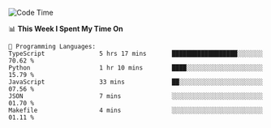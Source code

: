 <!--START_SECTION:waka-->
![Code Time](http://img.shields.io/badge/Code%20Time-1%2C060%20hrs%2041%20mins-blue)

📊 **This Week I Spent My Time On** 

```text
💬 Programming Languages: 
TypeScript               5 hrs 17 mins       ██████████████████░░░░░░░   70.62 % 
Python                   1 hr 10 mins        ████░░░░░░░░░░░░░░░░░░░░░   15.79 % 
JavaScript               33 mins             ██░░░░░░░░░░░░░░░░░░░░░░░   07.56 % 
JSON                     7 mins              ░░░░░░░░░░░░░░░░░░░░░░░░░   01.70 % 
Makefile                 4 mins              ░░░░░░░░░░░░░░░░░░░░░░░░░   01.11 % 
```


<!--END_SECTION:waka-->